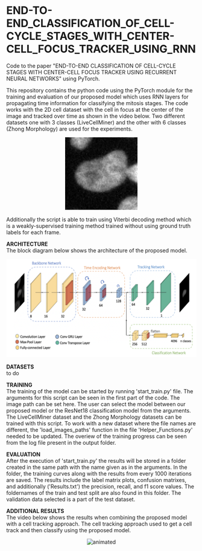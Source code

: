 # END-TO-END_CLASSIFICATION_OF_CELL-CYCLE_STAGES_WITH_CENTER-CELL_FOCUS_TRACKER_USING_RNN
Code to the paper "END-TO-END CLASSIFICATION OF CELL-CYCLE STAGES WITH CENTER-CELL FOCUS TRACKER USING RECURRENT NEURAL NETWORKS" using PyTorch.


This repository contains the python code using the PyTorch module for the training and evaluation of our proposed model which uses RNN layers for propagating time information for classifying the mitosis stages. The code works with the 2D cell dataset with the cell in focus at the center of the image and tracked over time as shown in the video below. Two different datasets one with 3 classes (LiveCellMiner) and the other with 6 classes (Zhong Morphology) are used for the experiments.

<p align="center">
  <img src="cell_sequence.gif" alt="animated" />
</p>

Additionally the script is able to train using Viterbi decoding method which is a weakly-supervised training method trained without using ground truth labels for each frame.

**ARCHITECTURE** <br />
The block diagram below shows the architecture of the proposed model.

<p align="center">
  <img src="proposed_model.png" alt="animated" />
</p>


**DATASETS** <br />
to do


**TRAINING** <br />
The training of the model can be started by running 'start_train.py' file. The arguments for this script can be seen in the first part of the code. The image path can be set here. The user can select the model between our proposed model or the ResNet18 classification model from the arguments. The LiveCellMiner dataset and the Zhong Morphology datasets can be trained with this script. To work with a new dataset where the file names are different, the 'load_images_paths' function in the file 'Helper_Functions.py' needed to be updated. The overiew of the training progress can be seen from the log file present in the output folder.

**EVALUATION** <br />
After the execution of 'start_train.py' the results will be stored in a folder created in the same path with the name given as in the arguments. In the folder, the training curves along with the results from every 1000 iterations are saved. The results include the label matrix plots, confusion matrixes, and additionally ('Results.txt') the precision, recall, and f1 score values. The foldernames of the train and test split are also found in this folder. The validation data selected is a part of the test dataset.


**ADDITIONAL RESULTS** <br />
The video below shows the results when combining the proposed model with a cell tracking approach. The cell tracking approach used to get a cell track and then classify using the proposed model.

<p align="center">
  <img src="track_and_classify.gif" alt="animated" />
</p>
